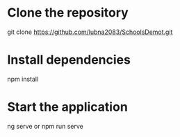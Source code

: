 # Clone the repository
git clone https://github.com/lubna2083/SchoolsDemot.git
 

# Install dependencies
npm install

# Start the application
ng serve or npm run serve

